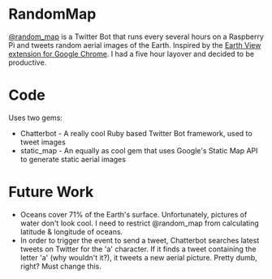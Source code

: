 # RandomMap
[@random_map](https://twitter.com/random_map) is a Twitter Bot that runs every several hours on a Raspberry Pi and tweets random aerial images of the Earth. Inspired by the [Earth View extension for Google Chrome](https://chrome.google.com/webstore/detail/earth-view-from-google-ea/bhloflhklmhfpedakmangadcdofhnnoh?hl=en). I had a five hour layover and decided to be productive.

# Code
Uses two gems:
* Chatterbot - A really cool Ruby based Twitter Bot framework, used to tweet images
* static_map - An equally as cool gem that uses Google's Static Map API to generate static aerial images

# Future Work
* Oceans cover 71% of the Earth's surface. Unfortunately, pictures of water don't look cool. I need to restrict @random_map from calculating latitude & longitude of oceans.
* In order to trigger the event to send a tweet, Chatterbot searches latest tweets on Twitter for the 'a' character. If it finds a tweet containing the letter 'a' (why wouldn't it?), it tweets a new aerial picture. Pretty dumb, right? Must change this.
